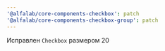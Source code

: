 ```yaml
---
'@alfalab/core-components-checkbox': patch
'@alfalab/core-components-checkbox-group': patch
---
```


Исправлен `Checkbox` размером 20
